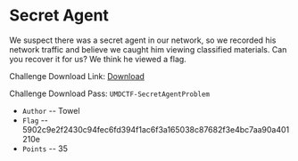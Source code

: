 # Secret Agent
We suspect there was a secret agent in our network, so we recorded his network traffic and believe we caught him viewing classified materials. 
Can you recover it for us? We think he viewed a flag.

Challenge Download Link: [Download](https://mega.nz/#!iWAlhA4C!KUhgspVjPjNRAfESFyDfxCPyQKZCoo7hIYNjUgABhcU)

Challenge Download Pass: `UMDCTF-SecretAgentProblem`

* `Author` -- Towel
* `Flag` -- 5902c9e2f2430c94fec6fd394f1ac6f3a165038c87682f3e4bc7aa90a401210e
* `Points` -- 35

